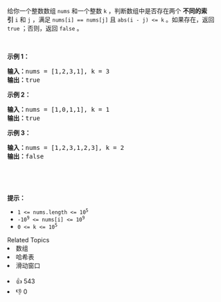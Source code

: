 <p>给你一个整数数组&nbsp;<code>nums</code> 和一个整数&nbsp;<code>k</code> ，判断数组中是否存在两个 <strong>不同的索引</strong><em>&nbsp;</em><code>i</code>&nbsp;和<em>&nbsp;</em><code>j</code> ，满足 <code>nums[i] == nums[j]</code> 且 <code>abs(i - j) &lt;= k</code> 。如果存在，返回 <code>true</code> ；否则，返回 <code>false</code> 。</p>

<p>&nbsp;</p>

<p><strong>示例&nbsp;1：</strong></p>

<pre>
<strong>输入：</strong>nums = [1,2,3,1], k<em> </em>= 3
<strong>输出：</strong>true</pre>

<p><strong>示例 2：</strong></p>

<pre>
<strong>输入：</strong>nums = [1,0,1,1], k<em> </em>=<em> </em>1
<strong>输出：</strong>true</pre>

<p><strong>示例 3：</strong></p>

<pre>
<strong>输入：</strong>nums = [1,2,3,1,2,3], k<em> </em>=<em> </em>2
<strong>输出：</strong>false</pre>

<p>&nbsp;</p>

<p>&nbsp;</p>

<p><strong>提示：</strong></p>

<ul> 
 <li><code>1 &lt;= nums.length &lt;= 10<sup>5</sup></code></li> 
 <li><code>-10<sup>9</sup> &lt;= nums[i] &lt;= 10<sup>9</sup></code></li> 
 <li><code>0 &lt;= k &lt;= 10<sup>5</sup></code></li> 
</ul>

<div><div>Related Topics</div><div><li>数组</li><li>哈希表</li><li>滑动窗口</li></div></div><br><div><li>👍 543</li><li>👎 0</li></div>